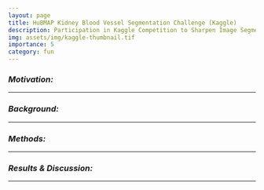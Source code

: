 ```yaml
---
layout: page
title: HuBMAP Kidney Blood Vessel Segmentation Challenge (Kaggle)
description: Participation in Kaggle Competition to Sharpen Image Segmentation Technique
img: assets/img/kaggle-thumbnail.tif
importance: 5
category: fun
---
```


### ***Motivation:***



---

### ***Background:***


---

### ***Methods:***


---

### ***Results & Discussion:***


---